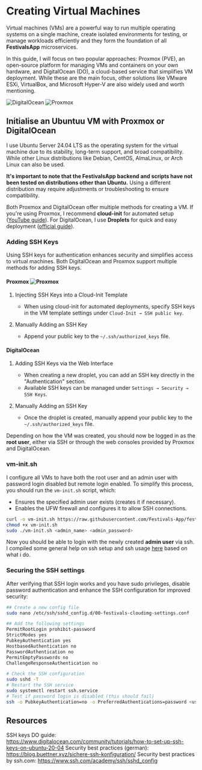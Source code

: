 # Creating Virtual Machines

Virtual machines (VMs) are a powerful way to run multiple operating systems on a single machine, create isolated environments
for testing, or manage workloads efficiently and they form the foundation of all **FestivalsApp** microservices.

In this guide, I will focus on two popular approaches: Proxmox (PVE), an open-source platform for managing VMs and containers
on your own hardware, and DigitalOcean (DO), a cloud-based service that simplifies VM deployment. While these are the main focus,
other solutions like VMware ESXi, VirtualBox, and Microsoft Hyper-V are also widely used and worth mentioning.

![DigitalOcean](https://img.shields.io/badge/DigitalOcean-%230167ff.svg?style=for-the-badge&logo=digitalOcean&logoColor=white)
![Proxmox](https://img.shields.io/badge/proxmox-proxmox?style=for-the-badge&logo=proxmox&logoColor=%23E57000&labelColor=%232b2a33&color=%232b2a33)

## Initialise an Ubuntuu VM with Proxmox or DigitalOcean

I use Ubuntu Server 24.04 LTS as the operating system for the virtual machine due to its stability, long-term support,
and broad compatibility. While other Linux distributions like Debian, CentOS, AlmaLinux, or Arch Linux can also be used.

**It's important to note that the FestivalsApp backend and scripts have not been tested on distributions other than Ubuntu.**
Using a different distribution may require adjustments or troubleshooting to ensure compatibility.

Both Proxmox and DigitalOcean offer multiple methods for creating a VM. If you're using Proxmox, I recommend **cloud-init** for automated setup ([YouTube guide](https://www.youtube.com/watch?v=ke6MYhI8qDE)).
For DigitalOcean, I use **Droplets** for quick and easy deployment ([official guide](https://docs.digitalocean.com/products/droplets/how-to/create/)).

### Adding SSH Keys

Using SSH keys for authentication enhances security and simplifies access to virtual machines. 
Both DigitalOcean and Proxmox support multiple methods for adding SSH keys.

#### Proxmox ![Proxmox](https://img.shields.io/badge/proxmox-proxmox?style=for-the-badge&logo=proxmox&logoColor=%23E57000&labelColor=%232b2a33&color=%232b2a33)

1. Injecting SSH Keys into a Cloud-Init Template
   - When using cloud-init for automated deployments, specify SSH keys in the VM template settings under `Cloud-Init → SSH public key`.

2. Manually Adding an SSH Key
   - Append your public key to the `~/.ssh/authorized_keys` file.

#### DigitalOcean

1. Adding SSH Keys via the Web Interface
   - When creating a new droplet, you can add an SSH key directly in the "Authentication" section.
   - Available SSH keys can be managed under `Settings → Security → SSH Keys`.  

2. Manually Adding an SSH Key
   - Once the droplet is created, manually append your public key to the `~/.ssh/authorized_keys` file.

Depending on how the VM was created, you should now be logged in as the **root user**,
either via SSH or through the web consoles provided by Proxmox and DigitalOcean.  

### vm-init.sh

I configure all VMs to have both the root user and an admin user with password login disabled but remote login enabled.
To simplify this process, you should run the `vm-init.sh` script, which:

- Ensures the specified admin user exists (creates it if necessary).
- Enables the UFW firewall and configures it to allow SSH connections.

```bash
curl -o vm-init.sh https://raw.githubusercontent.com/Festivals-App/festivals-documentation/main/deployment/vm-deployment/vm-init.sh
chmod +x vm-init.sh
sudo ./vm-init.sh <admin_name> <admin_password>
```

Now you should be able to login with the newly created **admin user** via ssh. I compiled some general help on ssh setup
and ssh usage [here](./ssh-setup.md) based on what i do.

### Securing the SSH settings

After verifying that SSH login works and you have sudo privileges, disable password authentication 
and enhance the SSH configuration for improved security:

```bash
## Create a new config file
sudo nano /etc/ssh/sshd_config.d/00-festivals-cloudimg-settings.conf

## Add the following settings
PermitRootLogin prohibit-password
StrictModes yes
PubkeyAuthentication yes
HostbasedAuthentication no
PasswordAuthentication no
PermitEmptyPasswords no
ChallengeResponseAuthentication no

# Check the SSH configuration
sudo sshd -T
# Restart the SSH service
sudo systemctl restart ssh.service
# Test if password login is disabled (this should fail)
ssh -o PubkeyAuthentication=no -o PreferredAuthentications=password <username>@<IP address or hostname>
```

## Resources

SSH keys DO guide: <https://www.digitalocean.com/community/tutorials/how-to-set-up-ssh-keys-on-ubuntu-20-04>
Security best practices (german): <https://blog.buettner.xyz/sichere-ssh-konfiguration/>
Security best practices by ssh.com: <https://www.ssh.com/academy/ssh/sshd_config>

